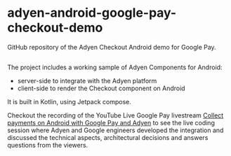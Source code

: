 # adyen-android-google-pay-checkout-demo

GitHub repository of the Adyen Checkout Android demo for Google Pay.

##

The project includes a working sample of Adyen Components for Android:
* server-side to integrate with the Adyen platform
* client-side to render the Checkout component on Android

It is built in Kotlin, using Jetpack compose.

Checkout the recording of the YouTube Live Google Pay livestream [Collect payments on Android with Google Pay and Adyen](https://www.youtube.com/watch?v=cbsP0bldDiA&t=3s) to
see the live coding session where Adyen and Google engineers developed the integration and discussed the technical aspects, architectural decisions and answers questions from the viewers.

